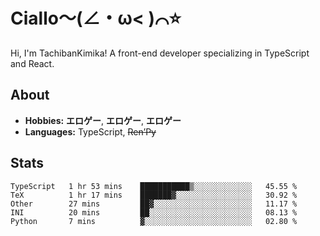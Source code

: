 # Ciallo～(∠・ω< )⌒⭐️

Hi, I'm TachibanKimika! A front-end developer specializing in TypeScript and React.

## About
- **Hobbies:** **エロゲー**, **エロゲー**, **エロゲー**
- **Languages:** TypeScript, ~~Ren’Py~~

## Stats
<!--START_SECTION:waka-->

```text
TypeScript   1 hr 53 mins    ███████████▒░░░░░░░░░░░░░   45.55 %
TeX          1 hr 17 mins    ███████▓░░░░░░░░░░░░░░░░░   30.92 %
Other        27 mins         ██▓░░░░░░░░░░░░░░░░░░░░░░   11.17 %
INI          20 mins         ██░░░░░░░░░░░░░░░░░░░░░░░   08.13 %
Python       7 mins          ▓░░░░░░░░░░░░░░░░░░░░░░░░   02.80 %
```

<!--END_SECTION:waka-->

<!-- ![Metrics](https://metrics.lecoq.io/TachibanaKimika?template=classic&base.activity=0&base.community=0&base.repositories=0&languages=1&isocalendar=1&isocalendar.duration=half-year&languages.limit=8&languages.sections=most-used&languages.colors=github&languages.threshold=0%25&languages.indepth=false&languages.recent.load=300&languages.recent.days=14&config.timezone=Asia%2FShanghai)
 -->
